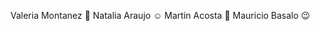 Valeria Montanez :star_struck:
Natalia Araujo :relaxed:
Martin Acosta :exploding_head:
Mauricio Basalo :wink:

